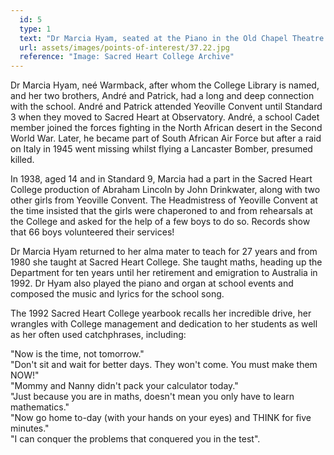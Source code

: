 ```yaml
---
  id: 5
  type: 1
  text: "Dr Marcia Hyam, seated at the Piano in the Old Chapel Theatre in c.1990."
  url: assets/images/points-of-interest/37.22.jpg
  reference: "Image: Sacred Heart College Archive"
---
```

Dr Marcia Hyam, neé Warmback, after whom the College Library is named, and her two brothers, André and Patrick, had a long and deep connection with the school. André and Patrick attended Yeoville Convent until Standard 3 when they moved to Sacred Heart at Observatory. André, a school Cadet member joined the forces fighting in the North African desert in the Second World War. Later, he became part of South African Air Force but after a raid on Italy in 1945 went missing whilst flying a Lancaster Bomber, presumed killed.

In 1938, aged 14 and in Standard 9, Marcia had a part in the Sacred Heart College production of Abraham Lincoln by John Drinkwater, along with two other girls from Yeoville Convent. The Headmistress of Yeoville Convent at the time insisted that the girls were chaperoned to and from rehearsals at the College and asked for the help of a few boys to do so. Records show that 66 boys volunteered their services!

Dr Marcia Hyam returned to her alma mater to teach for 27 years and from 1980 she taught at Sacred Heart College. She taught maths, heading up the Department for ten years until her retirement and emigration to Australia in 1992\. Dr Hyam also played the piano and organ at school events and composed the music and lyrics for the school song.

The 1992 Sacred Heart College yearbook recalls her incredible drive, her wrangles with College management and dedication to her students as well as her often used catchphrases, including:

"Now is the time, not tomorrow."  
"Don't sit and wait for better days. They won't come. You must make them NOW!"  
"Mommy and Nanny didn't pack your calculator today."  
"Just because you are in maths, doesn't mean you only have to learn mathematics."  
"Now go home to-day (with your hands on your eyes) and THINK for five minutes."  
"I can conquer the problems that conquered you in the test".
        